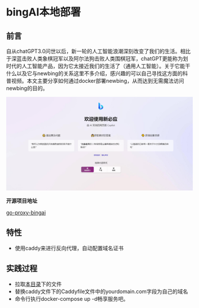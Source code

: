 # bingAI本地部署

## 前言

自从chatGPT3.0问世以后，新一轮的人工智能浪潮深刻改变了我们的生活。相比于深蓝击败人类象棋冠军以及阿尔法狗击败人类围棋冠军，chatGPT更能称为划时代的人工智能产品，因为它太接近我们的生活了（通用人工智能）。关于它能干什么以及它与newbing的关系这里不多介绍，感兴趣的可以自己寻找这方面的科普视频。本文主要分享如何通过docker部署newbing，从而达到无需魔法访问newbing的目的。

![](assets/newbing.png)

**开源项目地址**

[go-proxy-bingai](https://github.com/adams549659584/go-proxy-bingai)

## 特性

- 使用caddy来进行反向代理，自动配置域名证书

## 实践过程

- 拉取[本目录](https://github.com/laningya/Raspberry-Pi/tree/develop/bingAI)下的文件
- 替换caddy文件下的Caddyfile文件中的yourdomain.com字段为自己的域名
- 命令行执行docker-compose up -d畅享服务吧。
